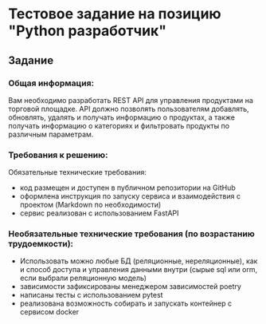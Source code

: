 # Тестовое задание на позицию "Python разработчик"

## Задание

### Общая информация:
Вам необходимо разработать REST API для управления продуктами на
торговой площадке. API должно позволять пользователям добавлять,
обновлять, удалять и получать информацию о продуктах, а также получать
информацию о категориях и фильтровать продукты по различным параметрам.

### Требования к решению:
Обязательные технические требования:
- код размещен и доступен в публичном репозитории на GitHub
- оформлена инструкция по запуску сервиса и взаимодействия с
проектом (Markdown по необходимости)
- сервис реализован с использованием FastAPI

### Необязательные технические требования (по возрастанию трудоемкости):
- Использовать можно любые БД (реляционные, нереляционные), как и
способ доступа и управления данными внутри (сырые sql или orm, если
выбрали реляционную модель)
- зависимости зафиксированы менеджером зависимостей poetry
- написаны тесты с использованием pytest
- реализована возможность собирать и запускать контейнер с сервисом
docker
